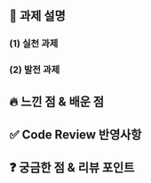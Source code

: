 ## 📌 과제 설명

### (1) 실천 과제

### (2) 발전 과제

## 🔥 느낀 점 & 배운 점

## ✅ Code Review 반영사항

## ❓ 궁금한 점 & 리뷰 포인트
